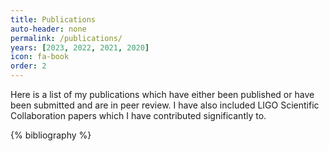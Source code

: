 ```yaml
---
title: Publications
auto-header: none
permalink: /publications/
years: [2023, 2022, 2021, 2020]
icon: fa-book
order: 2
---
```


<span style="font-size: 16px'"> Here is a list of my publications which have either been published or have been submitted and are in peer review. I have also included LIGO Scientific Collaboration papers which I have contributed significantly to.</span>

{% bibliography %}
<script>
    function toggleCollapsible(id) {
        var content = document.getElementById(id);
        if (content.style.display === '' || content.style.display === 'none') {
            content.style.display = 'block';
        } else {
            content.style.display = 'none';
        }
    }
</script>